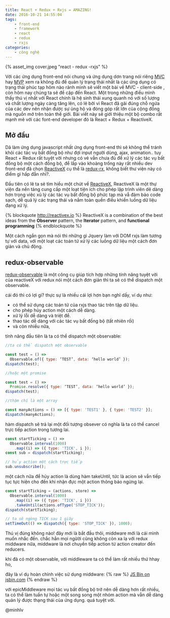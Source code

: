 ```yaml
---
title: React + Redux + Rxjs = AMAZING!
date: 2016-10-21 14:55:04
tags: 
	- front-end
	- framework
	- react
	- redux
	- rxjs
categories:
	- công nghệ	
---
```


{% asset_img cover.jpeg "react - redux -rxjs" %}

Với các ứng dụng front-end nói chung và ứng dụng dơn trang nói riêng [MVC](https://en.wikipedia.org/wiki/Model%E2%80%93view%E2%80%93controller) hay [MVP](https://en.wikipedia.org/wiki/Model%E2%80%93view%E2%80%93presenter) xem ra không đủ để quản lý trạng thái nhất là các ứng dụng có trạng thái phúc tạp hôm nào rảnh mình sẽ viết một bài về MVC - client-side , còn hôm nay chúng ta sẽ đề cập đến React. Một trong những điều mình thấy thú vị nhất với React chính là hệ sinh thái xung quanh nó với số lượng và chất lượng ngày càng tăng lên, có lẽ bởi vì React đã gãi đúng chỗ ngứa của các dev nên nhận được sự ủng hộ và đóng góp rất lớn của cộng đồng mà nguồn mở trên toàn thế giới. Bài viết này sẽ giới thiệu một bộ combo rất mạnh mẽ với các font-end developer đó là React + Redux + ReactiveX.
<!--more-->

## Mở đầu

Dã làm ứng dụng javascript nhất ứng dụng front-end thì sẽ không thể tránh khỏi các tác vụ bất đồng bộ như đợi input người dùng, ajax, animation.. tuy React + Redux rất tuyệt vời nhưng có vẻ vẫn chưa đủ để xứ lý các tác vụ bất đồng bộ một cách đồng bộ, để lấp vào khoảng trống này rất nhiều dev front-end đã chọn [ReactiveX](http://reactivex.io/) cụ thể là [redux-rx](https://github.com/acdlite/redux-rx), không biết thư viện này có điểm gì hấp đẫn nhỉ?.

Đầu tiên có lẽ ta sẻ tỉm hiểu một chút vể [ReactiveX](http://reactivex.io/),  ReactiveX là một thự viện đa nền tảng cung cấp một loạt tiện ích cho phép lập trình viên dẽ dàng hơn trọng việc xủ lý các tác vụ bất đồng bộ phức tạp mà vẫ đảm bảo code sạch, dễ quả lý các trạng thái và nắm toàn quền điều khiển luồng dữ liệu đạng xử lý.

{% blockquote http://reactivex.io %}
ReactiveX is a combination of the best ideas from
the **Observer** pattern, the **Iterator** pattern, and **functional programming**
{% endblockquote %}

Một cách ngắn gọn mà nói thì những gì Jquery làm với DOM rxjs làm tương tự với data, với một loạt các toán tử xử lý các luồng dữ liệu một cách đơn giản và chủ động.

## redux-observable

[redux-observable](https://github.com/redux-observable/redux-observable) là một công cụ giúp tích hợp những tính năng tuyệt vời của reactiveX với redux nói một cách đơn giản thì ta sẽ có thể dispatch một observable.

cái đó thì có lợi gì? thực sự là nhiều cái lợi hơn bạn nghĩ dấy, ví dụ như:
- có thể sử dụng các toán tử của rxjs thao tác trên tập dữ liệu.
- cho phép hủy action một cách dễ dàng.
- xử lý lỗi dễ dàng và triệt để.
- thao tác dễ dàng với các tác vụ bất đồng bộ (tất nhiên rồi)
- và còn nhiều nữa,

tính năng đầu tiên là ta có thể dispatch một observable:

```javascript
//ta có thể dispatch một observable

const test = () => 
  Observable.of({ type: ‘TEST’, data: ‘hello world’ });
dispatch(test);

//hoặc một promise 

const test = () => 
  Promise.resolve({ type: ‘TEST’, data: ‘hello world’ });
dispatch(test);

//thậm chí là một array

const manyActions = () => [{ type: 'TEST1' }, { type: 'TEST2' }];
dispatch(manyActions); 
``` 
hàm dispatch sẽ trả lại một đối tượng obsever có nghĩa là ta có thể cancel trực tiếp action trong tương lai.

```javascript
const startTicking = () => 
  Observable.interval(1000)
    .map((i) => ({ type: 'TICK', i });
const sub = dispatch(startTicking);

// hủy action một cách trực tiếp
sub.unsubscribe();

```

một cách nữa để hủy action là dùng hàm takeUntil, tức là acion sẽ vẫn tiếp tục tực hiện cho đến khi nhận đực một action thông báo ngừng lại.
```javascript
const startTicking = (actions, store) => 
  Observable.interval(1000)
    .map((i) => ({ type: 'TICK', i }))
    .takeUntil(actions.ofType('STOP_TICK'));
dispatch(startTicking);

// ta sẽ ngừng TICK sau 1 giây
setTimeOut(() => dispatch({ type: 'STOP_TICK' }), 1000);
```
Thú vị đúng không nào! đây mới là bắt đầu thôi, middware mới là cái mình muốn nhắc đến. chắc hẳn mọi ngừời cũng không còn xa lạ với redux middware  nữa, middware là nơi chuyển tiếp action từ action creator đến reducers.

khi đã có một observable, với middleware ta có thể làm rất nhiều thứ hhay ho, 

đây là ví dụ hoàn chỉnh việc sử dụng middware:
{% raw %}
<a class="jsbin-embed" href="http://jsbin.com/jexomi/12/embed?js,output">JS Bin on jsbin.com</a><script src="http://static.jsbin.com/js/embed.min.js?3.40.2"></script>
{% endraw %}

với epicMiddleware mọi tác vụ bất đồng bộ trở nên dễ dàng hơn rất nhiều, ta có thể làm tuần tự  hoặc một song song một nhóm action mà vẫn dễ dàng quản lý được thạng thái của ứng dụng. quá tuyệt vời.

@minhlv

